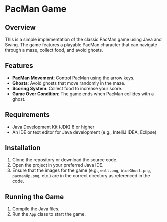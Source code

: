 # PacMan Game

## Overview
This is a simple implementation of the classic PacMan game using Java and Swing. The game features a playable PacMan character that can navigate through a maze, collect food, and avoid ghosts.

## Features
- **PacMan Movement**: Control PacMan using the arrow keys.
- **Ghosts**: Avoid ghosts that move randomly in the maze.
- **Scoring System**: Collect food to increase your score.
- **Game Over Condition**: The game ends when PacMan collides with a ghost.

## Requirements
- Java Development Kit (JDK) 8 or higher
- An IDE or text editor for Java development (e.g., IntelliJ IDEA, Eclipse)

## Installation
1. Clone the repository or download the source code.
2. Open the project in your preferred Java IDE.
3. Ensure that the images for the game (e.g., `wall.png`, `blueGhost.png`, `pacmanUp.png`, etc.) are in the correct directory as referenced in the code.

## Running the Game
1. Compile the Java files.
2. Run the `App` class to start the game.
